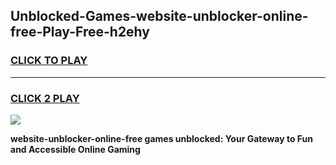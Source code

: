 
## Unblocked-Games-website-unblocker-online-free-Play-Free-h2ehy
<h3>
<a href="https://premium76.site?title=website-unblocker-online-free&ref=20M">CLICK TO PLAY</a></h3>
<hr>

<h3>
<a href="https://premium76.site?title=website-unblocker-online-free&ref=20M">CLICK 2 PLAY</a>
  
</h3>

<a href="https://premium76.site?title=website-unblocker-online-free&ref=19M"><img src="https://clearcache.store/games.png"></a>


**website-unblocker-online-free games unblocked: Your Gateway to Fun and Accessible Online Gaming**
